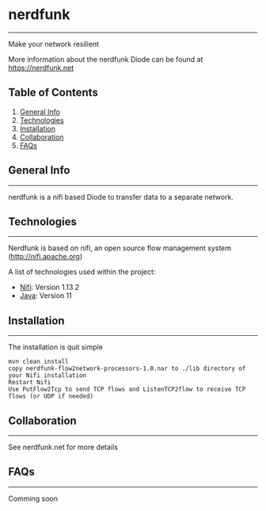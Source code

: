 # nerdfunk
 ***
 Make your network resilient
 
 More information about the nerdfunk Diode can be found at https://nerdfunk.net
 
 
## Table of Contents
1. [General Info](#general-info)
2. [Technologies](#technologies)
3. [Installation](#installation)
4. [Collaboration](#collaboration)
5. [FAQs](#faqs)

## General Info
***
nerdfunk is a nifi based Diode to transfer data to a separate network.


## Technologies
***
Nerdfunk is based on nifi, an open source flow management system (http://nifi.apache.org)

A list of technologies used within the project:
* [Nifi](http://nifi.apache.org): Version 1.13.2
* [Java](https://adoptopenjdk.net): Version 11


## Installation
***
The installation is quit simple
```
mvn clean install
copy nerdfunk-flow2network-processors-1.0.nar to ./lib directory of your Nifi installation
Restart Nifi
Use PutFlow2Tcp to send TCP flows and ListenTCP2flow to receive TCP flows (or UDP if needed)
```

## Collaboration
***
See nerdfunk.net for more details

## FAQs
***
Comming soon

